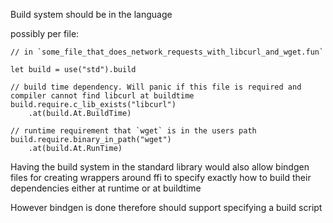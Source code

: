 Build system should be in the language

possibly per file:
```{funk}
// in `some_file_that_does_network_requests_with_libcurl_and_wget.fun`

let build = use("std").build

// build time dependency. Will panic if this file is required and compiler cannot find libcurl at buildtime
build.require.c_lib_exists("libcurl")
    .at(build.At.BuildTime)

// runtime requirement that `wget` is in the users path
build.require.binary_in_path("wget")
    .at(build.At.RunTime)
```

Having the build system in the standard library would also allow bindgen files
for creating wrappers around ffi to specify exactly how to build their dependencies
either at runtime or at buildtime

However bindgen is done therefore should support specifying a build script
